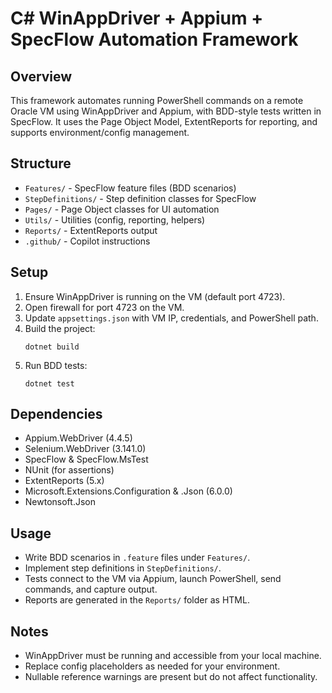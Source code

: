 
# C# WinAppDriver + Appium + SpecFlow Automation Framework

## Overview
This framework automates running PowerShell commands on a remote Oracle VM using WinAppDriver and Appium, with BDD-style tests written in SpecFlow. It uses the Page Object Model, ExtentReports for reporting, and supports environment/config management.

## Structure
- `Features/` - SpecFlow feature files (BDD scenarios)
- `StepDefinitions/` - Step definition classes for SpecFlow
- `Pages/` - Page Object classes for UI automation
- `Utils/` - Utilities (config, reporting, helpers)
- `Reports/` - ExtentReports output
- `.github/` - Copilot instructions

## Setup
1. Ensure WinAppDriver is running on the VM (default port 4723).
2. Open firewall for port 4723 on the VM.
3. Update `appsettings.json` with VM IP, credentials, and PowerShell path.
4. Build the project:
	```
	dotnet build
	```
5. Run BDD tests:
	```
	dotnet test
	```

## Dependencies
- Appium.WebDriver (4.4.5)
- Selenium.WebDriver (3.141.0)
- SpecFlow & SpecFlow.MsTest
- NUnit (for assertions)
- ExtentReports (5.x)
- Microsoft.Extensions.Configuration & .Json (6.0.0)
- Newtonsoft.Json

## Usage
- Write BDD scenarios in `.feature` files under `Features/`.
- Implement step definitions in `StepDefinitions/`.
- Tests connect to the VM via Appium, launch PowerShell, send commands, and capture output.
- Reports are generated in the `Reports/` folder as HTML.

## Notes
- WinAppDriver must be running and accessible from your local machine.
- Replace config placeholders as needed for your environment.
- Nullable reference warnings are present but do not affect functionality.

